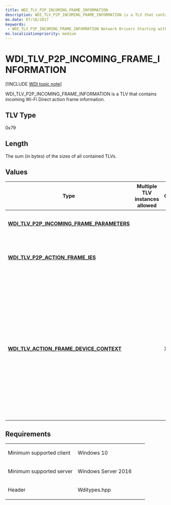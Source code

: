 ```yaml
---
title: WDI_TLV_P2P_INCOMING_FRAME_INFORMATION
description: WDI_TLV_P2P_INCOMING_FRAME_INFORMATION is a TLV that contains incoming Wi-Fi Direct action frame information.
ms.date: 07/18/2017
keywords:
 - WDI_TLV_P2P_INCOMING_FRAME_INFORMATION Network Drivers Starting with Windows Vista
ms.localizationpriority: medium
---
```


# WDI\_TLV\_P2P\_INCOMING\_FRAME\_INFORMATION

[!INCLUDE [WDI topic note](../includes/wdi-version-warning.md)]


WDI\_TLV\_P2P\_INCOMING\_FRAME\_INFORMATION is a TLV that contains incoming Wi-Fi Direct action frame information.

## TLV Type


0x79

## Length


The sum (in bytes) of the sizes of all contained TLVs.

## Values


| Type                                                                                        | Multiple TLV instances allowed | Optional | Description                                                                                                                                                                                                                     |
|---------------------------------------------------------------------------------------------|--------------------------------|----------|---------------------------------------------------------------------------------------------------------------------------------------------------------------------------------------------------------------------------------|
| [**WDI\_TLV\_P2P\_INCOMING\_FRAME\_PARAMETERS**](wdi-tlv-p2p-incoming-frame-parameters.md) |                                |          | Specifies the incoming frame parameters.                                                                                                                                                                                        |
| [**WDI\_TLV\_P2P\_ACTION\_FRAME\_IES**](wdi-tlv-p2p-action-frame-ies.md)                   |                                |          | Specifies the IEs section of the received public action frame.                                                                                                                                                                  |
| [**WDI\_TLV\_ACTION\_FRAME\_DEVICE\_CONTEXT**](wdi-tlv-action-frame-device-context.md)     |                                | X        | Specifies the vendor-specific information that is passed back down if the host decides to send a response to this incoming message. To avoid lifetime management issues, the IHV component must not use pointers in this field. |

 

## Requirements

<table>
<colgroup>
<col width="50%" />
<col width="50%" />
</colgroup>
<tbody>
<tr class="odd">
<td><p>Minimum supported client</p></td>
<td><p>Windows 10</p></td>
</tr>
<tr class="even">
<td><p>Minimum supported server</p></td>
<td><p>Windows Server 2016</p></td>
</tr>
<tr class="odd">
<td><p>Header</p></td>
<td>Wditypes.hpp</td>
</tr>
</tbody>
</table>

 

 




